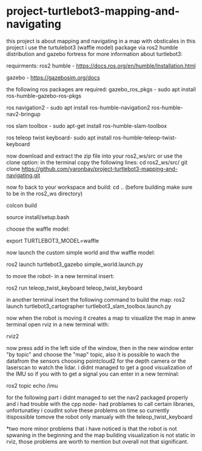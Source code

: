# project-turtlebot3-mapping-and-navigating
this project is about mapping and navigating in a map with obsticales
in this project i use the turtulebot3 (waffle model) package via ros2 humble distribution and gazebo fortress
for more information about turtlebot3:


requirments:
ros2 humble - https://docs.ros.org/en/humble/Installation.html

gazebo - https://gazebosim.org/docs

the following ros packages are required: 
gazebo_ros_pkgs - sudo apt install ros-humble-gazebo-ros-pkgs

ros navigation2 -  sudo apt install ros-humble-navigation2 ros-humble-nav2-bringup

ros slam toolbox - sudo apt-get install ros-humble-slam-toolbox

ros teleop twist keyboard- sudo apt install ros-humble-teleop-twist-keyboard




now download and extract the zip file into your ros2_ws/src or use the clone option:
in the terminal copy the following lines:
cd ros2_ws/src/
git clone https://github.com/yaronbay/project-turtlebot3-mapping-and-navigating.git

now fo back to your workspace and build:
cd ..
(before building make sure to be in the ros2_ws directory)

colcon build

source install/setup.bash

choose the waffle model:

export TURTLEBOT3_MODEL=waffle

now launch the custom simple world and thw waffle model:

ros2 launch turtlebot3_gazebo simple_world.launch.py

to move the robot- in a new terminal insert:

ros2 run teleop_twist_keyboard teleop_twist_keyboard

in another terminal insert the following command to build the map:
ros2 launch turtlebot3_cartographer turtlebot3_slam_toolbox.launch.py 

now when the robot is moving it creates a map
to visualize the map in anew terminal open rviz in a new terminal with:

rviz2

now press add in the left side of the window, then in the new window enter "by topic" and choose the "map" topic, also it is possible to wach the datafrom the sensors choosing pointcloud2 for the depth camera or the laserscan to watch the lidar. i didnt managed to get a good visualization of the IMU so if you with to get a signal you can enter in a new terminal:

ros2 topic echo /imu 

for the following part i didnt managed to set the nav2 packaged properly and i had trouble with the cpp node- had problames to call certain libraries, unfortunatley i coudlnt solve these problems on time so currently itispossible tomove the robot only manualy with the teleop_twist_keyboard

*two more minor problems that i have noticed is that the robot is not spwaning in the beginning and the map building visualization is not static in rviz, those problems are worth to mention but overall not that significant.
